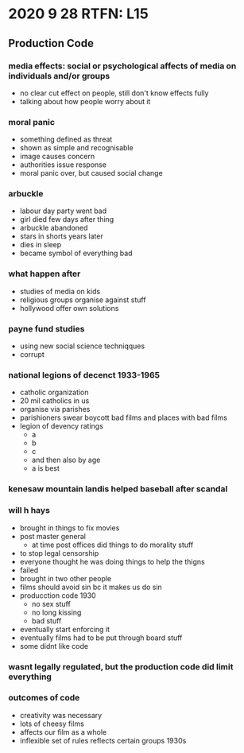 # 2020 9 28 RTFN: L15

## Production Code

### media effects: social or psychological affects of media on individuals and/or groups

- no clear cut effect on people, still don't know effects fully
- talking about how people worry about it

### moral panic

- something defined as threat
- shown as simple and recognisable
- image causes concern
- authorities issue response
- moral panic over, but caused social change

### arbuckle

- labour day party went bad
- girl died few days after thing
- arbuckle abandoned
- stars in shorts years later
- dies in sleep
- became symbol of everything bad 

### what happen after

- studies of media on kids
- religious groups organise against stuff
- hollywood offer own solutions

### payne fund studies

- using new social science techniqques
- corrupt

### national legions of decenct 1933-1965

- catholic organization
- 20 mil catholics in us
- organise via parishes
- parishioners swear boycott bad films and places with bad films
- legion of devency ratings
  - a
  - b
  - c
  - and then also by age
  - a is best

### kenesaw mountain landis helped baseball after scandal

### will h hays 

- brought in things to fix movies
- post master general
  - at time post offices did things to do morality stuff
- to stop legal censorship
- everyone thought he was doing things to help the thigns
- failed
- brought in two other people
- films should avoid sin bc it makes us do sin
- producction code 1930
  - no sex stuff
  - no long kissing 
  - bad stuff
- eventually start enforcing it
- eventually films had to be put through board stuff
- some didnt like code

### wasnt legally regulated, but the production code did limit everything

### outcomes of code

- creativity was necessary
- lots of cheesy films
- affects our film as a whole
- inflexible set of rules reflects certain groups 1930s